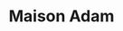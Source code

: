 ---
title: "Maison Adam"
url: /saint-jean-de-luz/maison-adam-rue-leon-gambetta/
shop: pâtisserie
---